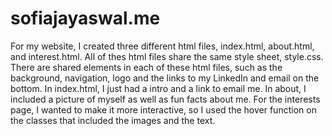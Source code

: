 # sofiajayaswal.me
For my website, I created three different html files, index.html, about.html, and interest.html. All of thes html files share the same style sheet, style.css. 
There are shared elements in each of these html files, such as the background, navigation, logo and the links to my LinkedIn and email on the bottom. In index.html, 
I just had a intro and a link to email me. In about, I included a picture of myself as well as fun facts about me. For the interests page, I wanted to make it more 
interactive, so I used the hover function on the classes that included the images and the text. 

